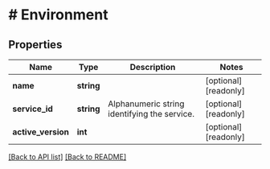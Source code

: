 # # Environment

## Properties

Name | Type | Description | Notes
------------ | ------------- | ------------- | -------------
**name** | **string** |  | [optional] [readonly] 
**service_id** | **string** | Alphanumeric string identifying the service. | [optional] [readonly] 
**active_version** | **int** |  | [optional] [readonly] 


[[Back to API list]](../../README.md#endpoints) [[Back to README]](../../README.md)
